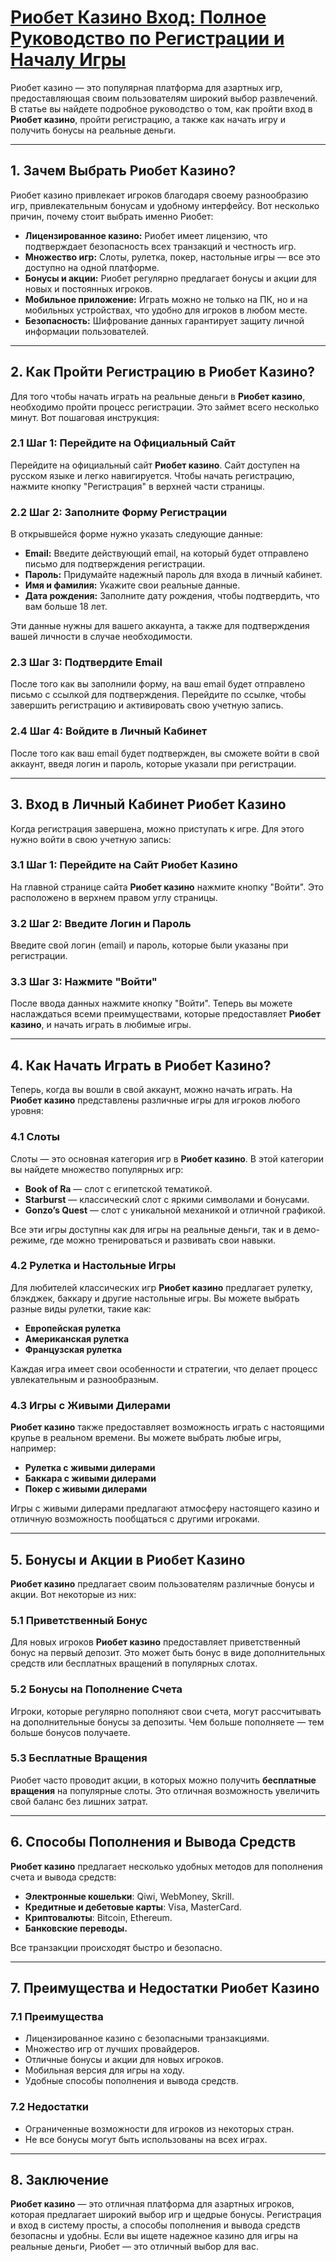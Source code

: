 # [Риобет Казино Вход: Полное Руководство по Регистрации и Началу Игры](https://brandplay.link/TnjsxFvH)

Риобет казино — это популярная платформа для азартных игр, предоставляющая своим пользователям широкий выбор развлечений. В статье вы найдете подробное руководство о том, как пройти вход в **Риобет казино**, пройти регистрацию, а также как начать игру и получить бонусы на реальные деньги.

***

## 1. Зачем Выбрать Риобет Казино?

Риобет казино привлекает игроков благодаря своему разнообразию игр, привлекательным бонусам и удобному интерфейсу. Вот несколько причин, почему стоит выбрать именно Риобет:

* **Лицензированное казино:** Риобет имеет лицензию, что подтверждает безопасность всех транзакций и честность игр.
* **Множество игр:** Слоты, рулетка, покер, настольные игры — все это доступно на одной платформе.
* **Бонусы и акции:** Риобет регулярно предлагает бонусы и акции для новых и постоянных игроков.
* **Мобильное приложение:** Играть можно не только на ПК, но и на мобильных устройствах, что удобно для игроков в любом месте.
* **Безопасность:** Шифрование данных гарантирует защиту личной информации пользователей.

***

## 2. Как Пройти Регистрацию в Риобет Казино?

Для того чтобы начать играть на реальные деньги в **Риобет казино**, необходимо пройти процесс регистрации. Это займет всего несколько минут. Вот пошаговая инструкция:

### 2.1 Шаг 1: Перейдите на Официальный Сайт

Перейдите на официальный сайт **Риобет казино**. Сайт доступен на русском языке и легко навигируется. Чтобы начать регистрацию, нажмите кнопку "Регистрация" в верхней части страницы.

### 2.2 Шаг 2: Заполните Форму Регистрации

В открывшейся форме нужно указать следующие данные:

* **Email:** Введите действующий email, на который будет отправлено письмо для подтверждения регистрации.
* **Пароль:** Придумайте надежный пароль для входа в личный кабинет.
* **Имя и фамилия:** Укажите свои реальные данные.
* **Дата рождения:** Заполните дату рождения, чтобы подтвердить, что вам больше 18 лет.

Эти данные нужны для вашего аккаунта, а также для подтверждения вашей личности в случае необходимости.

### 2.3 Шаг 3: Подтвердите Email

После того как вы заполнили форму, на ваш email будет отправлено письмо с ссылкой для подтверждения. Перейдите по ссылке, чтобы завершить регистрацию и активировать свою учетную запись.

### 2.4 Шаг 4: Войдите в Личный Кабинет

После того как ваш email будет подтвержден, вы сможете войти в свой аккаунт, введя логин и пароль, которые указали при регистрации.

***

## 3. Вход в Личный Кабинет Риобет Казино

Когда регистрация завершена, можно приступать к игре. Для этого нужно войти в свою учетную запись:

### 3.1 Шаг 1: Перейдите на Сайт Риобет Казино

На главной странице сайта **Риобет казино** нажмите кнопку "Войти". Это расположено в верхнем правом углу страницы.

### 3.2 Шаг 2: Введите Логин и Пароль

Введите свой логин (email) и пароль, которые были указаны при регистрации.

### 3.3 Шаг 3: Нажмите "Войти"

После ввода данных нажмите кнопку "Войти". Теперь вы можете наслаждаться всеми преимуществами, которые предоставляет **Риобет казино**, и начать играть в любимые игры.

***

## 4. Как Начать Играть в Риобет Казино?

Теперь, когда вы вошли в свой аккаунт, можно начать играть. На **Риобет казино** представлены различные игры для игроков любого уровня:

### 4.1 Слоты

Слоты — это основная категория игр в **Риобет казино**. В этой категории вы найдете множество популярных игр:

* **Book of Ra** — слот с египетской тематикой.
* **Starburst** — классический слот с яркими символами и бонусами.
* **Gonzo’s Quest** — слот с уникальной механикой и отличной графикой.

Все эти игры доступны как для игры на реальные деньги, так и в демо-режиме, где можно тренироваться и развивать свои навыки.

### 4.2 Рулетка и Настольные Игры

Для любителей классических игр **Риобет казино** предлагает рулетку, блэкджек, баккару и другие настольные игры. Вы можете выбрать разные виды рулетки, такие как:

* **Европейская рулетка**
* **Американская рулетка**
* **Французская рулетка**

Каждая игра имеет свои особенности и стратегии, что делает процесс увлекательным и разнообразным.

### 4.3 Игры с Живыми Дилерами

**Риобет казино** также предоставляет возможность играть с настоящими крупье в реальном времени. Вы можете выбрать любые игры, например:

* **Рулетка с живыми дилерами**
* **Баккара с живыми дилерами**
* **Покер с живыми дилерами**

Игры с живыми дилерами предлагают атмосферу настоящего казино и отличную возможность пообщаться с другими игроками.

***

## 5. Бонусы и Акции в Риобет Казино

**Риобет казино** предлагает своим пользователям различные бонусы и акции. Вот некоторые из них:

### 5.1 Приветственный Бонус

Для новых игроков **Риобет казино** предоставляет приветственный бонус на первый депозит. Это может быть бонус в виде дополнительных средств или бесплатных вращений в популярных слотах.

### 5.2 Бонусы на Пополнение Счета

Игроки, которые регулярно пополняют свои счета, могут рассчитывать на дополнительные бонусы за депозиты. Чем больше пополняете — тем больше бонусов получаете.

### 5.3 Бесплатные Вращения

Риобет часто проводит акции, в которых можно получить **бесплатные вращения** на популярные слоты. Это отличная возможность увеличить свой баланс без лишних затрат.

***

## 6. Способы Пополнения и Вывода Средств

**Риобет казино** предлагает несколько удобных методов для пополнения счета и вывода средств:

* **Электронные кошельки**: Qiwi, WebMoney, Skrill.
* **Кредитные и дебетовые карты**: Visa, MasterCard.
* **Криптовалюты**: Bitcoin, Ethereum.
* **Банковские переводы.**

Все транзакции происходят быстро и безопасно.

***

## 7. Преимущества и Недостатки Риобет Казино

### 7.1 Преимущества

* Лицензированное казино с безопасными транзакциями.
* Множество игр от лучших провайдеров.
* Отличные бонусы и акции для новых игроков.
* Мобильная версия для игры на ходу.
* Удобные способы пополнения и вывода средств.

### 7.2 Недостатки

* Ограниченные возможности для игроков из некоторых стран.
* Не все бонусы могут быть использованы на всех играх.

***

## 8. Заключение

**Риобет казино** — это отличная платформа для азартных игроков, которая предлагает широкий выбор игр и щедрые бонусы. Регистрация и вход в систему просты, а способы пополнения и вывода средств безопасны и удобны. Если вы ищете надежное казино для игры на реальные деньги, Риобет — это отличный выбор для вас.
